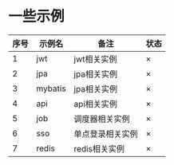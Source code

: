 # 一些示例


| 序号 | 示例名   | 备注        | 状态 |
|----|-------|-----------|----|
| 1  | jwt   | jwt相关实例   | ×  |
| 2  | jpa   | jpa相关实例   | ×  |
| 3  | mybatis   | jpa相关实例   | ×  |
| 4  | api   | api相关实例   | ×  |
| 5  | job   | 调度器相关实例   | ×  |
| 6  | sso   | 单点登录相关实例  | ×  |
| 7  | redis | redis相关实例 | ×  |